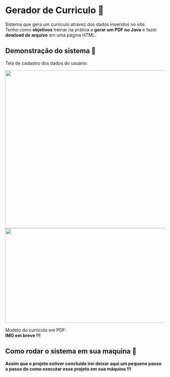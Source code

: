 # Gerador de Curriculo 📄

Sistema que gera um curriculo atravez dos dados inseridos no site.<br>
Tenho como **objetivos** treinar na prática a **gerar um PDF no Java** e fazer **dowload de arquivo** em uma página HTML.

## Demonstração do sistema 📖
Tela de cadastro dos dados do usuário:

<img src="https://user-images.githubusercontent.com/46414504/174460916-43e37611-b0ba-4d66-a5d5-a281dc9e6d2d.png" width="700" height="500">
<img src="https://user-images.githubusercontent.com/46414504/174460941-77137f29-838a-4407-bf78-893067d5675c.png" width="700" height="300">

Modelo do curriculo em PDF:<br>
**IMG em breve !!!**

## Como rodar o sistema em sua maquina 🔧
**Assim que o projeto estiver concluído irei deixar aqui um pequeno passo a passo de como executar esse projeto em sua máquina !!!**
